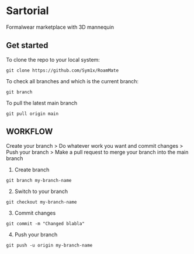 # Sartorial
Formalwear marketplace with 3D mannequin

## Get started
To clone the repo to your local system:
```
git clone https://github.com/Sym1x/RoamMate
```
To check all branches and which is the current branch:
```
git branch
```
To pull the latest main branch
```
git pull origin main
```

## WORKFLOW
Create your branch > Do whatever work you want and commit changes > Push your branch > Make a pull request to merge your branch into the main branch

1. Create branch
```
git branch my-branch-name
```
2. Switch to your branch
```
git checkout my-branch-name
```
3. Commit changes
```
git commit -m "Changed blabla"
```
4. Push your branch
```
git push -u origin my-branch-name
```
